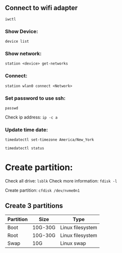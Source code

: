 

## Connect to wifi adapter
```iwctl ```

### Show Device:
```device list```

### Show network:
```station <device> get-networks```

### Connect:
```station wlan0 connect <Network>```


### Set password to use ssh:
```passwd```

Check ip address:
```ip -c a```  


### Update time date: 

```timedatectl set-timezone America/New_York```

```timedatectl status```

# Create partition:
Check all drive: ```lsblk```
Check more information: ```fdisk -l```

Create partition:
```cfdisk /dev/nvme0n1```

## Create 3 partitions

| Partition | Size  | Type              |
|-----------|-------|-------------------|
| Boot      | 10G-30G | Linux filesystem |
| Root      | 10G-30G | Linux filesystem |
| Swap      | 10G     | Linux swap        |

